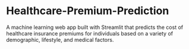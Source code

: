 # Healthcare-Premium-Prediction
A machine learning web app built with Streamlit that predicts the cost of healthcare insurance premiums for individuals based on a variety of demographic, lifestyle, and medical factors.
